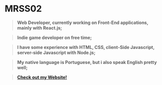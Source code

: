 # MRSS02

> **Web Developer, currently working on Front-End applications, mainly with React.js;** 

> **Indie game developer on free time;**

> **I have some experience with HTML, CSS, client-Side Javascript, server-side Javascript with Node.js;** 

> **My native language is Portuguese, but i also speak English pretty well;**

> **<a href="https://starmain.dev">Check out my Website!</a>**
